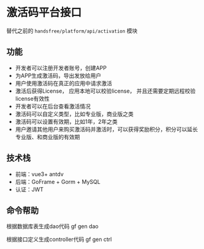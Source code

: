 # 激活码平台接口
替代之前的 `handsfree/platform/api/activation` 模块

## 功能
- 开发者可以注册开发者账号，创建APP
- 为APP生成激活码，导出发放给用户
- 用户使用激活码在真正的应用中请求激活
- 激活后获得License， 应用本地可以校验license， 并且还需要定期远程校验license有效性
- 开发者可以在后台查看激活情况
- 激活码可以自定义类型，比如专业版，商业版之类
- 激活码可以设置有效期，比如1年，2年之类
- 用户邀请其他用户来购买激活码并激活时，可以获得奖励积分，积分可以延长专业版、和商业版的有效期

## 技术栈
- 前端：vue3+ antdv
- 后端：GoFrame + Gorm + MySQL
- 认证：JWT


## 命令帮助

根据数据库表生成dao代码
gf gen dao

根据接口定义生成controller代码
gf gen ctrl
